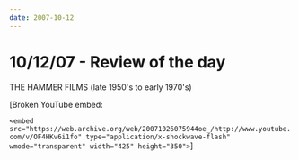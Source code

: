 ```yaml
---
date: 2007-10-12
---
```

# 10/12/07 - Review of the day

THE HAMMER FILMS (late 1950's to early 1970's)

[Broken YouTube embed:

`<embed src="https://web.archive.org/web/20071026075944oe_/http://www.youtube.com/v/OF4HKv6i1fo" type="application/x-shockwave-flash" wmode="transparent" width="425" height="350">`]